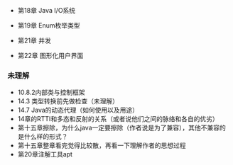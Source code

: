 - 第18章 Java I/O系统
- 第19章 Enum枚举类型

- 第21章 并发
- 第22章 图形化用户界面





### 未理解

- 10.8.2内部类与控制框架
- 14.3 类型转换前先做检查（未理解）
- 14.7 Java的动态代理（如何使用以及用途）
- 14章的RTTI和多态和反射的关系（或者说他们之间的脉络和各自的优劣）
- 第十五章擦除，为什么java一定要擦除（作者说是为了兼容），其他不兼容的是什么样的形式？
- 第十五章整章看完觉得比较散，再看一下理解作者的思想过程
- 第20章注解工具apt